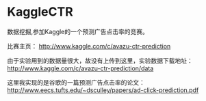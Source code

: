 # KaggleCTR

数据挖掘,参加Kaggle的一个预测广告点击率的竞赛。

比赛主页：  http://www.kaggle.com/c/avazu-ctr-prediction

由于实验用到的数据量很大，故没有上传到这里，实验数据下载地址： 
http://www.kaggle.com/c/avazu-ctr-prediction/data

这里我实现的是谷歌的一篇预测广告点击率的论文： 
http://www.eecs.tufts.edu/~dsculley/papers/ad-click-prediction.pdf









